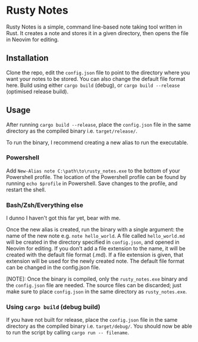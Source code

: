 # Rusty Notes
Rusty Notes is a simple, command line-based note taking tool written in Rust.
It creates a note and stores it in a given directory, then opens the file in Neovim for editing.

## Installation
Clone the repo, edit the `config.json` file to point to the directory where you want your notes to be stored. You can also change the default file format here.
Build using either `cargo build` (debug), or `cargo build --release` (optimised release build).

## Usage
After running `cargo build --release`, place the `config.json` file in the same directory as the compiled binary i.e. `target/release/`.

To run the binary, I recommend creating a new alias to run the executable.

### Powershell
Add `New-Alias note C:\path\to\rusty_notes.exe` to the bottom of your Powershell profile.
The location of the Powershell profile can be found by running `echo $profile` in Powershell.
Save changes to the profile, and restart the shell.

### Bash/Zsh/Everything else
I dunno I haven't got this far yet, bear with me.

Once the new alias is created, run the binary with a single argument: the name of the new note e.g. `note hello_world`. A file called `hello_world.md` will be created in the directory specified in `config.json`, and opened in Neovim for editing.
If you don't add a file extension to the name, it will be created with the default file format (.md). If a file extension is given, that extension will be used for the newly created note.
The default file format can be changed in the config.json file.

[NOTE]: Once the binary is compiled, only the `rusty_notes.exe` binary and the `config.json` file are needed. The source files can be discarded; just make sure to place `config.json` in the same directory as `rusty_notes.exe`.

### Using `cargo build` (debug build)
If you have not built for release, place the `config.json` file in the same directory as the compiled binary i.e. `target/debug/`.
You should now be able to run the script by calling `cargo run -- filename`.
